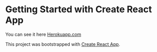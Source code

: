 # Getting Started with Create React App

You can see it here [Herokuapp.com](https://person-table.herokuapp.com/)

This project was bootstrapped with [Create React App](https://github.com/facebook/create-react-app).

